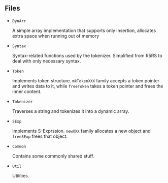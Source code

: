 ## Files

* `DynArr`

    A simple array implementation that supports only insertion,
    allocates extra space when running out of memory

* `Syntax`

    Syntax-related functions used by the tokenizer.
    Simplified from R5RS to deal with only necessary
    syntax.

* `Token`

    Implements token structure. `mkTokenXXX` family accepts
    a token pointer and writes data to it, while `freeToken`
    takes a token pointer and frees the inner content.

* `Tokenizer`

    Traverses a string and tokenizes it into a dynamic array.

* `SExp`

    Implements S-Exprssion. `newXXX` family allocates a new object
    and `freeSExp` frees that object.

* `Common`

    Contains some commonly shared stuff.

* `Util`

    Utilities.
